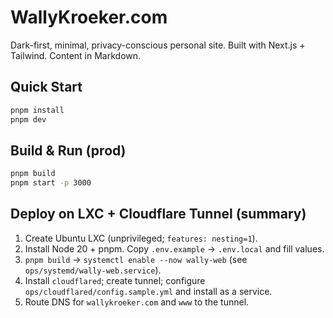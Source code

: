 # WallyKroeker.com

Dark-first, minimal, privacy-conscious personal site. Built with Next.js + Tailwind. Content in Markdown.

## Quick Start
```bash
pnpm install
pnpm dev
```

## Build & Run (prod)
```bash
pnpm build
pnpm start -p 3000
```

## Deploy on LXC + Cloudflare Tunnel (summary)
1. Create Ubuntu LXC (unprivileged; `features: nesting=1`).
2. Install Node 20 + pnpm. Copy `.env.example` → `.env.local` and fill values.
3. `pnpm build` → `systemctl enable --now wally-web` (see `ops/systemd/wally-web.service`).
4. Install `cloudflared`; create tunnel; configure `ops/cloudflared/config.sample.yml` and install as a service.
5. Route DNS for `wallykroeker.com` and `www` to the tunnel.
